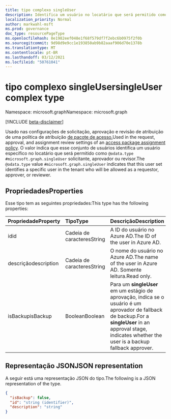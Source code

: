 ```yaml
---
title: tipo complexo singleUser
description: Identifica um usuário no locatário que será permitido como solicitante, aprovador ou revisor.
localization_priority: Normal
author: markwahl-msft
ms.prod: governance
doc_type: resourcePageType
ms.openlocfilehash: 8e1982eef048e1f68f579df7f2ebc6b0975f2f0b
ms.sourcegitcommit: 9d98d9e9cc1e193850ab9b82aaaf906d70e1378b
ms.translationtype: MT
ms.contentlocale: pt-BR
ms.lasthandoff: 03/12/2021
ms.locfileid: "50761041"
---
```

# <a name="singleuser-complex-type"></a><span data-ttu-id="0608d-103">tipo complexo singleUser</span><span class="sxs-lookup"><span data-stu-id="0608d-103">singleUser complex type</span></span>

<span data-ttu-id="0608d-104">Namespace: microsoft.graph</span><span class="sxs-lookup"><span data-stu-id="0608d-104">Namespace: microsoft.graph</span></span>

[!INCLUDE [beta-disclaimer](../../includes/beta-disclaimer.md)]

<span data-ttu-id="0608d-105">Usado nas configurações de solicitação, aprovação e revisão de atribuição de uma política de atribuição [de pacote de acesso.](accesspackageassignmentpolicy.md)</span><span class="sxs-lookup"><span data-stu-id="0608d-105">Used in the request, approval, and assignment review settings of an [access package assignment policy](accesspackageassignmentpolicy.md).</span></span> <span data-ttu-id="0608d-106">O valor indica que esse conjunto de usuários identifica um usuário específico no locatário que será permitido como  `@odata.type` `#microsoft.graph.singleUser` solicitante, aprovador ou revisor.</span><span class="sxs-lookup"><span data-stu-id="0608d-106">The  `@odata.type` value `#microsoft.graph.singleUser` indicates that this user set identifies a specific user in the tenant who will be allowed as a requestor, approver, or reviewer.</span></span>

## <a name="properties"></a><span data-ttu-id="0608d-107">Propriedades</span><span class="sxs-lookup"><span data-stu-id="0608d-107">Properties</span></span>

<span data-ttu-id="0608d-108">Esse tipo tem as seguintes propriedades:</span><span class="sxs-lookup"><span data-stu-id="0608d-108">This type has the following properties:</span></span>

| <span data-ttu-id="0608d-109">Propriedade</span><span class="sxs-lookup"><span data-stu-id="0608d-109">Property</span></span>                     | <span data-ttu-id="0608d-110">Tipo</span><span class="sxs-lookup"><span data-stu-id="0608d-110">Type</span></span>                      | <span data-ttu-id="0608d-111">Descrição</span><span class="sxs-lookup"><span data-stu-id="0608d-111">Description</span></span> |
| :--------------------------- | :------------------------ | :---------- |
| <span data-ttu-id="0608d-112">id</span><span class="sxs-lookup"><span data-stu-id="0608d-112">id</span></span> |<span data-ttu-id="0608d-113">Cadeia de caracteres</span><span class="sxs-lookup"><span data-stu-id="0608d-113">String</span></span> | <span data-ttu-id="0608d-114">A ID do usuário no Azure AD.</span><span class="sxs-lookup"><span data-stu-id="0608d-114">The ID of the user in Azure AD.</span></span> |
| <span data-ttu-id="0608d-115">descrição</span><span class="sxs-lookup"><span data-stu-id="0608d-115">description</span></span> |<span data-ttu-id="0608d-116">Cadeia de caracteres</span><span class="sxs-lookup"><span data-stu-id="0608d-116">String</span></span> | <span data-ttu-id="0608d-117">O nome do usuário no Azure AD.</span><span class="sxs-lookup"><span data-stu-id="0608d-117">The name of the user in Azure AD.</span></span> <span data-ttu-id="0608d-118">Somente leitura.</span><span class="sxs-lookup"><span data-stu-id="0608d-118">Read only.</span></span> |
| <span data-ttu-id="0608d-119">isBackup</span><span class="sxs-lookup"><span data-stu-id="0608d-119">isBackup</span></span> | <span data-ttu-id="0608d-120">Boolean</span><span class="sxs-lookup"><span data-stu-id="0608d-120">Boolean</span></span> | <span data-ttu-id="0608d-121">Para um **singleUser** em um estágio de aprovação, indica se o usuário é um aprovador de fallback de backup.</span><span class="sxs-lookup"><span data-stu-id="0608d-121">For a **singleUser** in an approval stage, indicates whether the user is a backup fallback approver.</span></span> |

## <a name="json-representation"></a><span data-ttu-id="0608d-122">Representação JSON</span><span class="sxs-lookup"><span data-stu-id="0608d-122">JSON representation</span></span>

<span data-ttu-id="0608d-123">A seguir está uma representação JSON do tipo.</span><span class="sxs-lookup"><span data-stu-id="0608d-123">The following is a JSON representation of the type.</span></span>

<!-- {
  "blockType": "resource",
  "optionalProperties": [

  ],
  "@odata.type": "microsoft.graph.singleUser",
  "baseType": "microsoft.graph.userSet"
}-->

```json
{
  "isBackup": false,
  "id": "string (identifier)",
  "description": "string"
}
```


<!-- uuid: 16cd6b66-4b1a-43a1-adaf-3a886856ed98
2019-02-04 14:57:30 UTC -->
<!-- {
  "type": "#page.annotation",
  "description": "singleUser complex type",
  "keywords": "",
  "section": "documentation",
  "tocPath": ""
}-->


